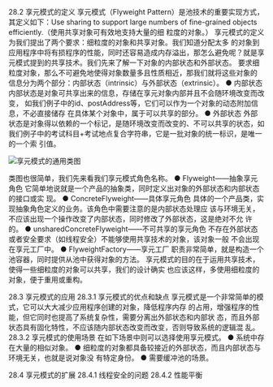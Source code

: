 28.2 享元模式的定义
享元模式（Flyweight Pattern）是池技术的重要实现方式，其定义如下：Use sharing to
support large numbers of fine-grained objects efficiently.（使用共享对象可有效地支持大量的细
粒度的对象。）
享元模式的定义为我们提出了两个要求：细粒度的对象和共享对象。我们知道分配太多
的对象到应用程序中将有损程序的性能，同时还容易造成内存溢出，那怎么避免呢？就是享
元模式提到的共享技术。我们先来了解一下对象的内部状态和外部状态。
要求细粒度对象，那么不可避免地使得对象数量多且性质相近，那我们就将这些对象的
信息分为两个部分：内部状态（intrinsic）与外部状态（extrinsic）。
● 内部状态
内部状态是对象可共享出来的信息，存储在享元对象内部并且不会随环境改变而改变，
如我们例子中的id、postAddress等，它们可以作为一个对象的动态附加信息，不必直接储存
在具体某个对象中，属于可以共享的部分。
● 外部状态
外部状态是对象得以依赖的一个标记，是随环境改变而改变的、不可以共享的状态，如
我们例子中的考试科目+考试地点复合字符串，它是一批对象的统一标识，是唯一的一个索
引值。

![享元模式的通用类图](https://pic.downk.cc/item/5f8128ab1cd1bbb86b9e3d14.jpg)

类图也很简单，我们先来看我们享元模式角色名称。
● Flyweight——抽象享元角色
它简单地说就是一个产品的抽象类，同时定义出对象的外部状态和内部状态的接口或实
现。
● ConcreteFlyweight——具体享元角色
具体的一个产品类，实现抽象角色定义的业务。该角色中需要注意的是内部状态处理应
该与环境无关，不应该出现一个操作改变了内部状态，同时修改了外部状态，这是绝对不允
许的。
● unsharedConcreteFlyweight——不可共享的享元角色
不存在外部状态或者安全要求（如线程安全）不能够使用共享技术的对象，该对象一般
不会出现在享元工厂中。
● FlyweightFactory——享元工厂
职责非常简单，就是构造一个池容器，同时提供从池中获得对象的方法。
享元模式的目的在于运用共享技术，使得一些细粒度的对象可以共享，我们的设计确实
也应该这样，多使用细粒度的对象，便于重用或重构。

28.3 享元模式的应用
28.3.1 享元模式的优点和缺点
享元模式是一个非常简单的模式，它可以大大减少应用程序创建的对象，降低程序内存
的占用，增强程序的性能，但它同时也提高了系统复杂性，需要分离出外部状态和内部状
态，而且外部状态具有固化特性，不应该随内部状态改变而改变，否则导致系统的逻辑混
乱。
28.3.2 享元模式的使用场景
在如下场景中则可以选择使用享元模式。
● 系统中存在大量的相似对象。
● 细粒度的对象都具备较接近的外部状态，而且内部状态与环境无关，也就是说对象没
有特定身份。
● 需要缓冲池的场景。

28.4 享元模式的扩展
28.4.1 线程安全的问题
28.4.2 性能平衡